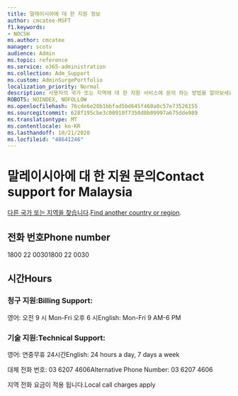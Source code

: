```yaml
---
title: 말레이시아에 대 한 지원 정보
author: cmcatee-MSFT
f1.keywords:
- NOCSH
ms.author: cmcatee
manager: scotv
audience: Admin
ms.topic: reference
ms.service: o365-administration
ms.collection: Adm_Support
ms.custom: AdminSurgePortfolio
localization_priority: Normal
description: 사용자의 국가 또는 지역에 대 한 지원 서비스에 문의 하는 방법을 알아보세요.
ROBOTS: NOINDEX, NOFOLLOW
ms.openlocfilehash: 76cde6e28b1bbfad5bd645f460a0c57e73526155
ms.sourcegitcommit: 628f195cbe3c00910f7350d8b09997a675dde989
ms.translationtype: MT
ms.contentlocale: ko-KR
ms.lasthandoff: 10/21/2020
ms.locfileid: "48641246"
---
```

# <a name="contact-support-for-malaysia"></a><span data-ttu-id="827be-103">말레이시아에 대 한 지원 문의</span><span class="sxs-lookup"><span data-stu-id="827be-103">Contact support for Malaysia</span></span>

<span data-ttu-id="827be-104">[다른 국가 또는 지역을 찾습니다](../contact-support-for-business-products.md).</span><span class="sxs-lookup"><span data-stu-id="827be-104">[Find another country or region](../contact-support-for-business-products.md).</span></span>

## <a name="phone-number"></a><span data-ttu-id="827be-105">전화 번호</span><span class="sxs-lookup"><span data-stu-id="827be-105">Phone number</span></span>
<span data-ttu-id="827be-106">1800 22 0030</span><span class="sxs-lookup"><span data-stu-id="827be-106">1800 22 0030</span></span>

## <a name="hours"></a><span data-ttu-id="827be-107">시간</span><span class="sxs-lookup"><span data-stu-id="827be-107">Hours</span></span>
### <a name="billing-support"></a><span data-ttu-id="827be-108">청구 지원:</span><span class="sxs-lookup"><span data-stu-id="827be-108">Billing Support:</span></span>

<span data-ttu-id="827be-109">영어: 오전 9 시 Mon-Fri 오후 6 시</span><span class="sxs-lookup"><span data-stu-id="827be-109">English: Mon-Fri 9 AM-6 PM</span></span>

### <a name="technical-support"></a><span data-ttu-id="827be-110">기술 지원:</span><span class="sxs-lookup"><span data-stu-id="827be-110">Technical Support:</span></span>

<span data-ttu-id="827be-111">영어: 연중무휴 24시간</span><span class="sxs-lookup"><span data-stu-id="827be-111">English: 24 hours a day, 7 days a week</span></span>

<span data-ttu-id="827be-112">대체 전화 번호: 03 6207 4606</span><span class="sxs-lookup"><span data-stu-id="827be-112">Alternative Phone Number: 03 6207 4606</span></span>

<span data-ttu-id="827be-113">지역 전화 요금이 적용 됩니다.</span><span class="sxs-lookup"><span data-stu-id="827be-113">Local call charges apply</span></span>
